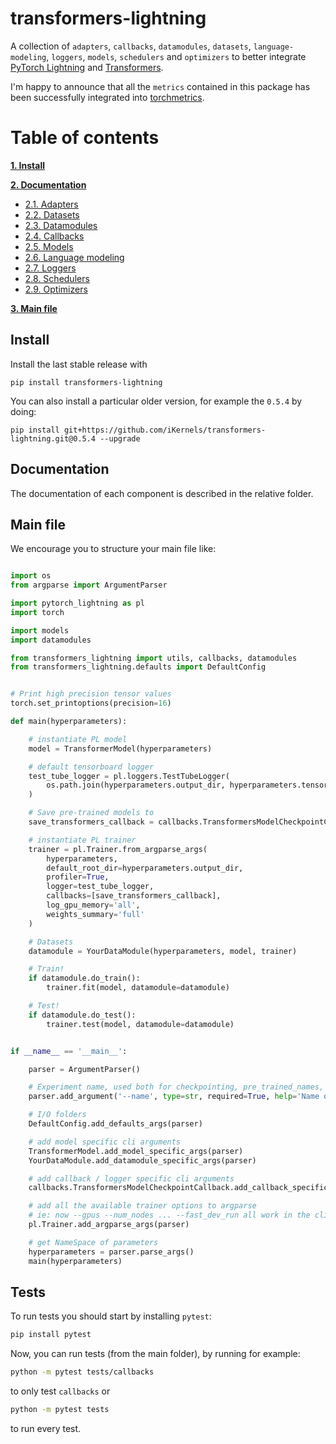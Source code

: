 # transformers-lightning

A collection of `adapters`, `callbacks`, `datamodules`, `datasets`, `language-modeling`, `loggers`, `models`, `schedulers` and `optimizers` to better integrate [PyTorch Lightning](https://pytorch-lightning.readthedocs.io/en/stable/lightning-module.html) and [Transformers](https://huggingface.co/transformers/).

I'm happy to announce that all the `metrics` contained in this package has been successfully integrated into [torchmetrics](https://github.com/PyTorchLightning/metrics/tree/master/torchmetrics/retrieval).

# Table of contents
**[1. Install](#install)**

**[2. Documentation](#doc)**

  * [2.1. Adapters](transformers_lightning/adapters)
  * [2.2. Datasets](transformers_lightning/datasets)
  * [2.3. Datamodules](transformers_lightning/datamodules)
  * [2.4. Callbacks](transformers_lightning/callbacks)
  * [2.5. Models](transformers_lightning/models)
  * [2.6. Language modeling](transformers_lightning/language_modeling)
  * [2.7. Loggers](transformers_lightning/loggers)
  * [2.8. Schedulers](transformers_lightning/schedulers)
  * [2.9. Optimizers](transformers_lightning/optimizers)

**[3. Main file](#main)**


<a name="install"></a>
## Install
Install the last stable release with
```
pip install transformers-lightning
```

You can also install a particular older version, for example the `0.5.4` by doing:
```
pip install git+https://github.com/iKernels/transformers-lightning.git@0.5.4 --upgrade
```


<a name="doc"></a>
## Documentation

The documentation of each component is described in the relative folder.


<a name="main"></a>
## Main file

We encourage you to structure your main file like:

```python

import os
from argparse import ArgumentParser

import pytorch_lightning as pl
import torch

import models
import datamodules

from transformers_lightning import utils, callbacks, datamodules
from transformers_lightning.defaults import DefaultConfig


# Print high precision tensor values
torch.set_printoptions(precision=16)

def main(hyperparameters):

    # instantiate PL model
    model = TransformerModel(hyperparameters)

    # default tensorboard logger
    test_tube_logger = pl.loggers.TestTubeLogger(
        os.path.join(hyperparameters.output_dir, hyperparameters.tensorboard_dir), name=hyperparameters.name
    )

    # Save pre-trained models to
    save_transformers_callback = callbacks.TransformersModelCheckpointCallback(hyperparameters)

    # instantiate PL trainer
    trainer = pl.Trainer.from_argparse_args(
        hyperparameters,
        default_root_dir=hyperparameters.output_dir,
        profiler=True,
        logger=test_tube_logger,
        callbacks=[save_transformers_callback],
        log_gpu_memory='all',
        weights_summary='full'
    )

    # Datasets
    datamodule = YourDataModule(hyperparameters, model, trainer)

    # Train!
    if datamodule.do_train():
        trainer.fit(model, datamodule=datamodule)

    # Test!
    if datamodule.do_test():
        trainer.test(model, datamodule=datamodule)


if __name__ == '__main__':

    parser = ArgumentParser()

    # Experiment name, used both for checkpointing, pre_trained_names, logging and tensorboard
    parser.add_argument('--name', type=str, required=True, help='Name of the experiment, well be used to correctly retrieve checkpoints and logs')

    # I/O folders
    DefaultConfig.add_defaults_args(parser)

    # add model specific cli arguments
    TransformerModel.add_model_specific_args(parser)
    YourDataModule.add_datamodule_specific_args(parser)

    # add callback / logger specific cli arguments
    callbacks.TransformersModelCheckpointCallback.add_callback_specific_args(parser)

    # add all the available trainer options to argparse
    # ie: now --gpus --num_nodes ... --fast_dev_run all work in the cli
    pl.Trainer.add_argparse_args(parser)

    # get NameSpace of parameters
    hyperparameters = parser.parse_args()
    main(hyperparameters)

```

<a name="tests"></a>
## Tests

To run tests you should start by installing `pytest`:
```bash
pip install pytest
```

Now, you can run tests (from the main folder), by running for example:
```bash
python -m pytest tests/callbacks
```
to only test `callbacks` or
```bash
python -m pytest tests
```
to run every test.
